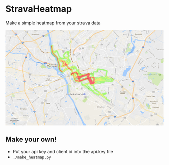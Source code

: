 # StravaHeatmap
Make a simple heatmap from your strava data

![heatmap](heatmap.png)

## Make your own!
* Put your api key and client id into the api.key file
* `./make_heatmap.py`
